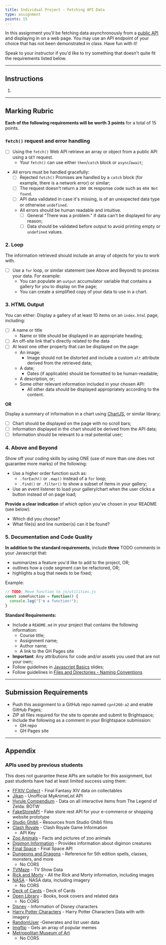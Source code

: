 ```yaml
---
title: Individual Project - Fetching API Data
type: assignment
points: 15
---
```


In this assignment you'll be fetching data asynchronously from a [public API](https://github.com/public-apis/public-apis) and displaying in on a web page. You may use an API endpoint of your choice that has not been demonstrated in class. Have fun with it! 

Speak to your instructor if you'd like to try something that doesn't quite fit the requirements listed below.

---

## Instructions
1. 

---

## Marking Rubric
**Each of the following requirements will be worth 3 points** for a total of 15 points. 

### `fetch()` request and error handling
- [ ] Using the `fetch()` Web API retrieve an array or object from a public API using a `GET` request.
    - Your `fetch()` can use either `then`/`catch` block or `async`/`await`;
- All errors must be handled gracefully:
    - [ ] Rejected `fetch()` Promises are handled by a `catch` block (for example, there is a network error) or similar;
    - [ ] The request doesn't return a `200 OK` response code such as `404 Not found`.
    - [ ] API data validated in case it's missing, is of an unexpected data type or otherwise `undefined`.
    - All errors should be human readable and intuitive. 
        - [ ] General "There was a problem." if data can't be displayed for any reason;
        - [ ] Data should be validated before output to avoid printing empty or `undefined` values.

### 2. Loop
The information retrieved should include an array of objects for you to work with.
- [ ] Use a `for` loop, or similar statement (see Above and Beyond) to process your data. For example:
    - You can populate an `output` accumulator variable that contains a gallery for you to display on the page;
    - You can create a simplified copy of your data to use in a chart.

### 3. HTML Output
You can either:
Display a gallery of at least 10 items on an `index.html` page, including:
- [ ] A name or title
    - Name or title should be displayed in an appropriate heading;
- [ ] An off-site link that's directly related to the data
- [ ] At least one other property that can be displayed on the page:
    - An image;
        - Image should not be distorted and include a custom `alt` attribute derived from the retrieved data;
    - A date;
        - Dates (if applicable) should be formatted to be human-readable;   
    - A description, or;
    - Some other relevant information included in your chosen API:
        - All other data should be displayed appropriately according to the content.

**OR**

Display a summary of information in a chart using [ChartJS](https://www.chartjs.org/), or similar library;
- [ ] Chart should be displayed on the page with no scroll bars;
- [ ] Information displayed in the chart should be derived from the API data;
- [ ] Information should be relevant to a real potential user;

### 4. Above and Beyond
Show off your coding skills by using ONE (use of more than one does not guarantee more marks) of the following:
- Use a higher order function such as:
    - `.forEach()` or `.map()` instead of a `for` loop;
    - `.find()` or `.filter()` to show a subset of items in your gallery;
- Use an event listener to load your gallery/chart when the user clicks a button instead of on page load;

**Provide a clear indication** of which option you've chosen in your README (see below):
- Which did you choose?
- What file(s) and line number(s) can it be found?

### 5. Documentation and Code Quality
**In addition to the standard requirements**, include **three** TODO comments in your Javascript that:
- summarizes a feature you'd like to add to the project, OR;
- outlines how a code segment can be refactored, OR;
- highlights a bug that needs to be fixed;

Example:
```js
// TODO: Move function to js/utilities.js
const someFunction = function() {
  console.log("I'm a function!");
}
```

**Standard Requirements:**
- Include a `README.md` in your project that contains the following information:
  - Course title;
  - Assignment name;
  - Author name;
  - A link to the GH Pages site
- **Important**: Any attributions for code and/or assets you used that are not your own;
- Follow guidelines in [Javascript Basics](https://sait-wbdv.github.io/slides/f22/cpnt-262/js-introduction.html) slides;
- Follow guidelines in [Files and Directories - Naming Conventions](https://gist.github.com/acidtone/d77059ec1851eff266339a3df70f6984)

---

## Submission Requirements
- Push this assignment to a GitHub repo named `cpnt260-a2` and enable GitHub Pages;
- ZIP all files required for the site to operate and submit to Brightspace;
- Include the following as a comment in your Brightspace submission:
  - GH repo
  - GH Pages site

---

## Appendix
### APIs used by previous students
This does not guarantee these APIs are suitable for this assignment, but past students have had at least limited success using them:
- [FFXIV Collect](https://ffxivcollect.com/) - Final Fantasy XIV data on collectables
- [Jikan](https://jikan.moe/) - Unofficial MyAnimeList API
- [Hyrule Compendium](https://github.com/gadhagod/Hyrule-Compendium-API) - Data on all interactive items from The Legend of Zelda: BOTW
- [FakeStoreAPI](https://fakestoreapi.com/) - Fake store rest API for your e-commerce or shopping website prototype
- [Studio Ghibli](https://ghibliapi.herokuapp.com/) - Resources from Studio Ghibli films
- [Clash Royale](https://developer.clashroyale.com/) - Clash Royale Game Information
  - API Key
- [Zoo Animals](https://zoo-animal-api.herokuapp.com/) - Facts and pictures of zoo animals
- [Digimon Information](https://digimon-api.vercel.app/) -	Provides information about digimon creatures
- [Final Space](https://finalspaceapi.com/docs/) -	Final Space API
- [Dungeons and Dragons](https://www.dnd5eapi.co/docs/) -	Reference for 5th edition spells, classes, monsters, and more
    - No CORS
- [TVMaze](http://www.tvmaze.com/api) -	TV Show Data
- [Rick and Morty](https://rickandmortyapi.com/) -	All the Rick and Morty information, including images
- [NASA](https://api.nasa.gov/) -	NASA data, including imagery
    - No CORS
- [Deck of Cards](http://deckofcardsapi.com/) -	Deck of Cards
- [Open Library](https://openlibrary.org/developers/api) -	Books, book covers and related data
    - No CORS
- [Disney](https://disneyapi.dev/) -	Information of Disney characters
- [Harry Potter Characters](https://hp-api.herokuapp.com/) -	Harry Potter Characters Data with with imagery
- [RandomUser](https://randomuser.me/) -Generates and list user data
- [Imgflip](https://imgflip.com/api) -	Gets an array of popular memes
- [Metropolitan Museum of Art](https://metmuseum.github.io/)
    - No CORS